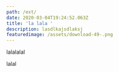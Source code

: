 ```yaml
---
path: /ext/
date: 2020-03-04T19:24:52.063Z
title: 'la lala '
description: lasdlkajsdlaksj
featuredimage: /assets/download-49-.png
---
```

lalalalal

lalal
